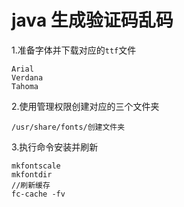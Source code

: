 # java 生成验证码乱码



1.准备字体并下载对应的`ttf`文件

```
Arial
Verdana
Tahoma
```

2.使用管理权限创建对应的三个文件夹

```
/usr/share/fonts/创建文件夹
```

3.执行命令安装并刷新

```
mkfontscale 
mkfontdir
//刷新缓存
fc-cache -fv
```
